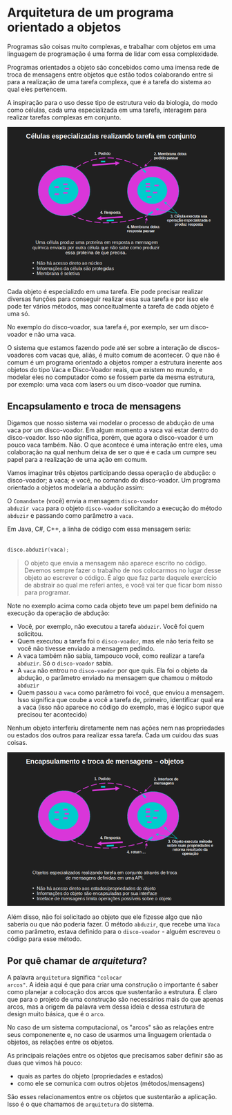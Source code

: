# Arquitetura de um programa orientado a objetos

Programas são coisas muito complexas, e trabalhar com objetos em uma linguagem de programação é uma forma de lidar com essa complexidade.

Programas orientados a objeto são concebidos como uma imensa rede de troca de mensagens entre objetos que estão todos colaborando entre si para a realização de uma tarefa complexa, que é a tarefa do sistema ao qual eles pertencem. 

A inspiração para o uso desse tipo de estrutura veio da biologia, do modo como células, cada uma especializada em uma tarefa, interagem para realizar tarefas complexas em conjunto.

![Células especializadas realizando tarefa em conjunto](/img/poo02/POO02-Celulas-especializadas-relizando-tarefa-em-conjunto.png)

Cada objeto é especializdo em uma tarefa. Ele pode precisar realizar diversas funções para conseguir realizar essa sua tarefa e por isso ele pode ter vários métodos, mas conceitualmente a tarefa de cada objeto é uma só.

No exemplo do disco-voador, sua tarefa é, por exemplo, ser um disco-voador e não uma vaca.

O sistema que estamos fazendo pode até ser sobre a interação de discos-voadores com vacas que, aliás, é muito comum de acontecer. O que não é comum é um programa orientado a objetos romper a estrutura inerente aos objetos do tipo Vaca e Disco-Voador reais, que existem no mundo, e modelar eles no computador como se fossem parte da mesma estrutura, por exemplo: uma vaca com lasers ou um disco-voador que rumina.

## Encapsulamento e troca de mensagens

Digamos que nosso sistema vai modelar o processo de abdução de uma vaca por um disco-voador. Em algum momento a vaca vai estar dentro do disco-voador. Isso não significa, porém, que agora o disco-voador é um pouco vaca também. Não. O que acontece é uma interação entre eles, uma colaboração na qual nenhum deixa de ser o que é e cada um cumpre seu papel para a realização de uma ação em comum.

Vamos imaginar três objetos participando dessa operação de abdução: o disco-voador; a vaca; e você, no comando do disco-voador. Um programa orientado a objetos modelaria a abdução assim:

O <code>Comandante</code> (você) envia a mensagem <code>disco-voador abduzir vaca</code> para o objeto <code>disco-voador</code> solicitando a execução do método <code>abduzir</code> e passando como parâmetro a <code>vaca</code>.

Em Java, C#, C++, a linha de código com essa mensagem seria:

``` C++

disco.abduzir(vaca);

```

> O objeto que envia a mensagem não aparece escrito no código. Devemos sempre fazer o trabalho de nos colocarmos no lugar desse objeto ao escrever o código. É algo que faz parte daquele exercício de abstrair ao qual me referi antes, e você vai ter que ficar bom nisso para programar.

Note no exemplo acima como cada objeto teve um papel bem definido na execução da operação de abdução:

- Você, por exemplo, não executou a tarefa <code>abduzir</code>. Você foi quem solicitou.
- Quem executou a tarefa foi o <code>disco-voador</code>, mas ele não teria feito se você não tivesse enviado a mensagem pedindo.
- A vaca também não sabia, tampouco você, como realizar a tarefa <code>abduzir</code>. Só o <code>disco-voador</code> sabia.
- A <code>vaca</code> não entrou no <code>disco-voador</code> por que quis. Ela foi o objeto da abdução, o parâmetro enviado na mensagem que chamou o método <code>abduzir</code>
- Quem passou a <code>vaca</code> como parâmetro foi você, que enviou a mensagem. Isso significa que coube a você a tarefa de, primeiro, identificar qual era a vaca (isso não aparece no código do exemplo, mas é lógico supor que precisou ter acontecido)

Nenhum objeto interferiu diretamente nem nas ações nem nas propriedades ou estados dos outros para realizar essa tarefa. Cada um cuidou das suas coisas. 

![Encapsulamento e troca de mensagens - objetos](/img/poo02/POO02-Encapsulamento-e-troca-de-mensagens-objetos.png)

Além disso, não foi solicitado ao objeto que ele fizesse algo que não saberia ou que não poderia fazer. O método <code>abduzir</code>, que recebe uma <code>Vaca</code> como parâmetro, estava definido para o <code>disco-voador</code> - alguém escreveu o código para esse método. 

## Por quê chamar de *arquitetura*?

A palavra <code>arquitetura</code> significa <code>"colocar arcos"</code>. A ideia aqui é que para criar uma construção o importante é saber como planejar a colocação dos arcos que sustentarão a estrutura. É claro que para o projeto de uma construção são necessários mais do que apenas arcos, mas a origem da palavra vem dessa ideia e dessa estrutura de design muito básica, que é o <code>arco</code>.

No caso de um sistema computacional, os "arcos" são as relações entre seus componenente e, no caso de usarmos uma linguagem orientada o objetos, as relações entre os objetos.

As principais relações entre os objetos que precisamos saber definir são as duas que vimos há pouco:

- quais as partes do objeto (propriedades e estados)
- como ele se comunica com outros objetos (métodos/mensagens)

São esses relacionamentos entre os objetos que sustentarão a aplicação. Isso é o que chamamos de <code>arquitetura</code> do sistema.
